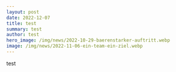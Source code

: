 ```yaml
---
layout: post
date: 2022-12-07
title: test
summary: test
author: test
hero_image: /img/news/2022-10-29-baerenstarker-auftritt.webp
image: /img/news/2022-11-06-ein-team-ein-ziel.webp
---
```

t﻿est